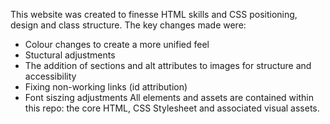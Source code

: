 This website was created to finesse HTML skills and CSS positioning, design and class structure. 
The key changes made were:
- Colour changes to create a more unified feel
- Stuctural adjustments
- The addition of sections and alt attributes to images for structure and accessibility
- Fixing non-working links (id attribution)
- Font siszing adjustments
All elements and assets are contained within this repo: the core HTML, CSS Stylesheet and associated visual assets. 

